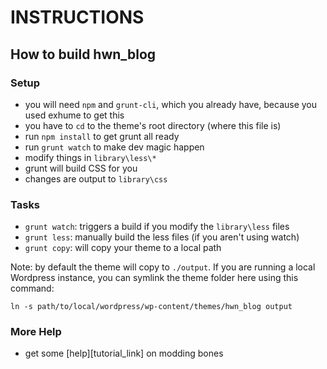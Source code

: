 # INSTRUCTIONS

## How to build hwn_blog

### Setup
- you will need `npm` and `grunt-cli`, which you already have, because you used exhume to get this
- you have to `cd` to the theme's root directory (where this file is)
- run `npm install` to get grunt all ready
- run `grunt watch` to make dev magic happen
- modify things in `library\less\*`
- grunt will build CSS for you
- changes are output to `library\css`

### Tasks
- `grunt watch`: triggers a build if you modify the `library\less` files
- `grunt less`: manually build the less files (if you aren't using watch)
- `grunt copy`: will copy your theme to a local path

Note: by default the theme will copy to `./output`.  If you are running a local Wordpress instance, you can symlink the theme folder here using this command: 

`ln -s path/to/local/wordpress/wp-content/themes/hwn_blog output`

### More Help
- get some [help][tutorial_link] on modding bones